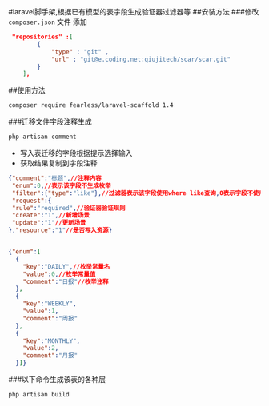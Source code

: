 #laravel脚手架,根据已有模型的表字段生成验证器过滤器等
##安装方法
###修改 `composer.json` 文件
添加
```json
 "repositories" :[
        {
            "type" : "git" ,
            "url" : "git@e.coding.net:qiujitech/scar/scar.git"
        }
    ],
```
##使用方法
```bash
composer require fearless/laravel-scaffold 1.4
```
###迁移文件字段注释生成
```bash
php artisan comment
```
+ 写入表迁移的字段根据提示选择输入
+ 获取结果复制到字段注释
```json 
{"comment":"标题",//注释内容
 "enum":0,//表示该字段不生成枚举
 "filter":{"type":"like"},//过滤器表示该字段使用where like查询,0表示字段不使用过滤器
 "request":{
 "rule":"required",//验证器验证规则
 "create":"1",//新增场景
 "update":"1"//更新场景
},"resource":"1"//是否写入资源}


{"enum":[
  {
    "key":"DAILY",//枚举常量名
    "value":0,//枚举常量值
    "comment":"日报"//枚举注释
  },
  {
    "key":"WEEKLY",
    "value":1,
    "comment":"周报"
  },
  {
    "key":"MONTHLY",
    "value":2,
    "comment":"月报"
  }]}
```
###以下命令生成该表的各种层
```bash
php artisan build
```
